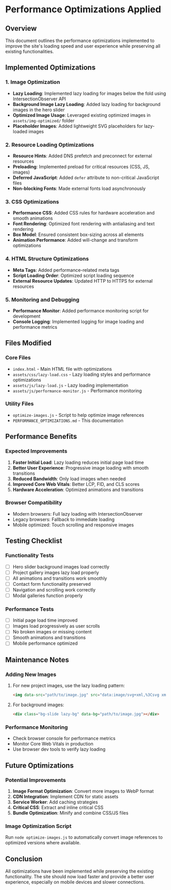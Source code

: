 # Performance Optimizations Applied

## Overview
This document outlines the performance optimizations implemented to improve the site's loading speed and user experience while preserving all existing functionalities.

## Implemented Optimizations

### 1. Image Optimization
- **Lazy Loading**: Implemented lazy loading for images below the fold using IntersectionObserver API
- **Background Image Lazy Loading**: Added lazy loading for background images in the hero slider
- **Optimized Image Usage**: Leveraged existing optimized images in `assets/img-optimized/` folder
- **Placeholder Images**: Added lightweight SVG placeholders for lazy-loaded images

### 2. Resource Loading Optimizations
- **Resource Hints**: Added DNS prefetch and preconnect for external resources
- **Preloading**: Implemented preload for critical resources (CSS, JS, images)
- **Deferred JavaScript**: Added `defer` attribute to non-critical JavaScript files
- **Non-blocking Fonts**: Made external fonts load asynchronously

### 3. CSS Optimizations
- **Performance CSS**: Added CSS rules for hardware acceleration and smooth animations
- **Font Rendering**: Optimized font rendering with antialiasing and text rendering
- **Box Model**: Ensured consistent box-sizing across all elements
- **Animation Performance**: Added will-change and transform optimizations

### 4. HTML Structure Optimizations
- **Meta Tags**: Added performance-related meta tags
- **Script Loading Order**: Optimized script loading sequence
- **External Resource Updates**: Updated HTTP to HTTPS for external resources

### 5. Monitoring and Debugging
- **Performance Monitor**: Added performance monitoring script for development
- **Console Logging**: Implemented logging for image loading and performance metrics

## Files Modified

### Core Files
- `index.html` - Main HTML file with optimizations
- `assets/css/lazy-load.css` - Lazy loading styles and performance optimizations
- `assets/js/lazy-load.js` - Lazy loading implementation
- `assets/js/performance-monitor.js` - Performance monitoring

### Utility Files
- `optimize-images.js` - Script to help optimize image references
- `PERFORMANCE_OPTIMIZATIONS.md` - This documentation

## Performance Benefits

### Expected Improvements
1. **Faster Initial Load**: Lazy loading reduces initial page load time
2. **Better User Experience**: Progressive image loading with smooth transitions
3. **Reduced Bandwidth**: Only load images when needed
4. **Improved Core Web Vitals**: Better LCP, FID, and CLS scores
5. **Hardware Acceleration**: Optimized animations and transitions

### Browser Compatibility
- Modern browsers: Full lazy loading with IntersectionObserver
- Legacy browsers: Fallback to immediate loading
- Mobile optimized: Touch scrolling and responsive images

## Testing Checklist

### Functionality Tests
- [ ] Hero slider background images load correctly
- [ ] Project gallery images lazy load properly
- [ ] All animations and transitions work smoothly
- [ ] Contact form functionality preserved
- [ ] Navigation and scrolling work correctly
- [ ] Modal galleries function properly

### Performance Tests
- [ ] Initial page load time improved
- [ ] Images load progressively as user scrolls
- [ ] No broken images or missing content
- [ ] Smooth animations and transitions
- [ ] Mobile performance optimized

## Maintenance Notes

### Adding New Images
1. For new project images, use the lazy loading pattern:
   ```html
   <img data-src="path/to/image.jpg" src="data:image/svg+xml,%3Csvg xmlns='http://www.w3.org/2000/svg' viewBox='0 0 1 1'%3E%3C/svg%3E" class="lazy" alt="Description" />
   ```

2. For background images:
   ```html
   <div class="bg-slide lazy-bg" data-bg="path/to/image.jpg"></div>
   ```

### Performance Monitoring
- Check browser console for performance metrics
- Monitor Core Web Vitals in production
- Use browser dev tools to verify lazy loading

## Future Optimizations

### Potential Improvements
1. **Image Format Optimization**: Convert more images to WebP format
2. **CDN Integration**: Implement CDN for static assets
3. **Service Worker**: Add caching strategies
4. **Critical CSS**: Extract and inline critical CSS
5. **Bundle Optimization**: Minify and combine CSS/JS files

### Image Optimization Script
Run `node optimize-images.js` to automatically convert image references to optimized versions where available.

## Conclusion
All optimizations have been implemented while preserving the existing functionality. The site should now load faster and provide a better user experience, especially on mobile devices and slower connections.
